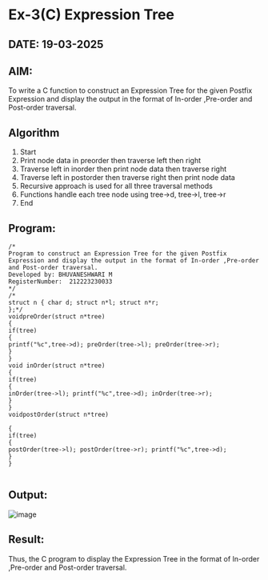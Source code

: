 # Ex-3(C) Expression Tree
## DATE: 19-03-2025
## AIM:
To write a C function to construct an Expression Tree for the given Postfix Expression and display the output in the format of In-order ,Pre-order and Post-order traversal.

## Algorithm
1. Start 
2. Print node data in preorder then traverse left then right 
3. Traverse left in inorder then print node data then traverse right 
4. Traverse left in postorder then traverse right then print node data 
5. Recursive approach is used for all three traversal methods 
6. Functions handle each tree node using tree->d, tree->l, tree->r 
7. End 
## Program:
```
/*
Program to construct an Expression Tree for the given Postfix Expression and display the output in the format of In-order ,Pre-order and Post-order traversal.
Developed by: BHUVANESHWARI M
RegisterNumber:  212223230033
*/
/*
struct n { char d; struct n*l; struct n*r;
};*/
voidpreOrder(struct n*tree)
{
if(tree)
{
printf("%c",tree->d); preOrder(tree->l); preOrder(tree->r);
}
}
void inOrder(struct n*tree)
{
if(tree)
{
inOrder(tree->l); printf("%c",tree->d); inOrder(tree->r);
}
}
voidpostOrder(struct n*tree)
 
{
if(tree)
{
postOrder(tree->l); postOrder(tree->r); printf("%c",tree->d);
}
}


```

## Output:

![image](https://github.com/user-attachments/assets/6faa9c9b-d780-4a03-8ff8-14ea2a57e39d)



## Result:
Thus, the C program to display the Expression Tree in the format of In-order ,Pre-order and Post-order traversal.
